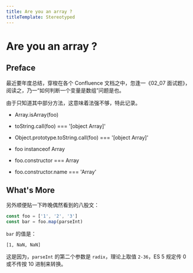 ```yaml
---
title: Are you an array ?
titleTemplate: Stereotyped
---
```


# Are you an array ?

## Preface

最近要年度总结，穿梭在各个 Confluence 文档之中，忽逢一《02_07 面试题》，阅读之，乃一“如何判断一个变量是数组”问题是也。

由于只知道其中部分方法，这意味着法强不够，特此记录。

- Array.isArray(foo)

- toString.call(foo) === '[object Array]'

- Object.prototype.toString.call(foo) === '[object Array]'

- foo instanceof Array

- foo.constructor === Array

- foo.constructor.name === 'Array'

## What's More

另外顺便贴一下昨晚偶然看到的八股文：

```js
const foo = ['1', '2', '3']
const bar = foo.map(parseInt)
```

`bar` 的值是：

```
[1, NaN, NaN]
```

这是因为，`parseInt` 的第二个参数是 `radix`，理论上取值 `2-36`，ES 5 规定传 0 或不传按 10 进制来转换。 
